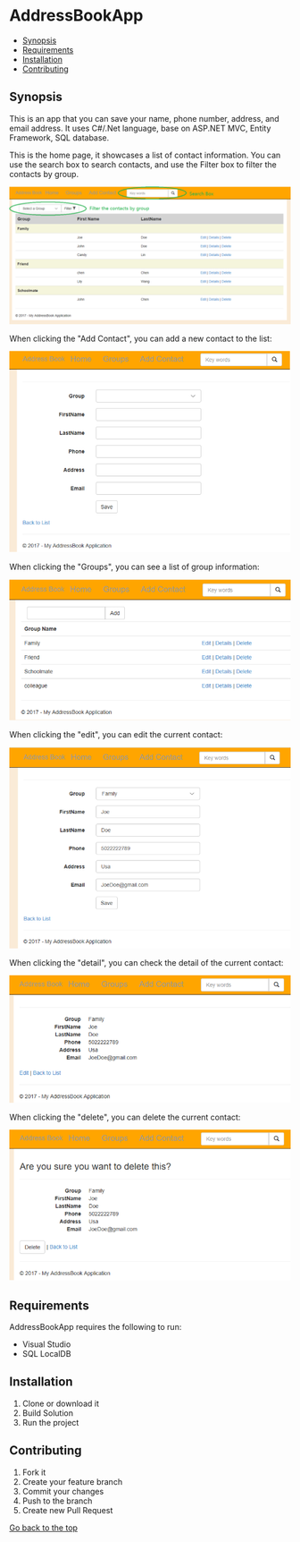 <h1 id="AddressBookApp">AddressBookApp</h1>
<ul>
  <li><a href="#synopsis">Synopsis</a></li>
  <li><a href="#requirements">Requirements</a></li>
  <li><a href="#installation">Installation</a></li>
  <li><a href="#contributing">Contributing</a></li>
</ul>
<h2 id="synopsis">Synopsis</h2>
This is an app that you can save your name, phone number, address, and email address.
It uses C#/.Net language, base on ASP.NET MVC, Entity Framework, SQL database.
<p>This is the home page, it showcases a list of contact information.
You can use the search box to search contacts, and use the Filter box to filter the contacts by group. </p>
<img src="AddressBook/Img/Home.png" >
<p>When clicking the "Add Contact", you can add a new contact to the list:</p>
<img src="AddressBook/Img/Add.png" >
<p>When clicking the "Groups", you can see a list of group information:</p>
<img src="AddressBook/Img/Group.png" >
<p>When clicking the "edit", you can edit the current contact:<p>
<img src="AddressBook/Img/Edit.png" >
<p>When clicking the "detail", you can check the detail of the current contact:<p>
<img src="AddressBook/Img/Detail.png" >
<p>When clicking the "delete", you can delete the current contact:</p>
<img src="AddressBook/Img/Delete.png" >

<h2 id="requirements">Requirements</h2>
<p>AddressBookApp requires the following to run:</p>
<ul>
  <li>Visual Studio</li>
  <li>SQL LocalDB</li>
</ul>

<h2 id="installation">Installation</h2>
<ol>
  <li>Clone or download it</li>
  <li>Build Solution</li>
  <li>Run the project</li>
</ol>

<h2 id="contributing">Contributing</h2>
<ol>
  <li>Fork it</li>
  <li>Create your feature branch</li>
  <li>Commit your changes</li>
  <li>Push to the branch</li>
  <li>Create new Pull Request</li>
</ol>
<a href="#AddressBookApp">Go back to the top</a>
